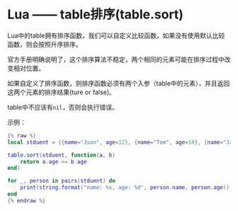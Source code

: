 # Lua —— table排序(table.sort)

Lua中的table拥有排序函数，我们可以自定义比较函数，如果没有使用默认比较函数，则会按照升序排序。

官方手册明确说明了，这个排序算法不稳定，两个相同的元素可能在排序过程中改变相对位置。

如果自定义了排序函数，则排序函数必须有两个入参（table中的元素），并且返回这两个元素的排序结果(ture or false)。

table中不应该有`nil`，否则会执行错误。

示例：

```lua
{% raw %}
local stduent = {{name="Json", age=12}, {name="Tom", age=10}, {name="Jack", age=11}}

table.sort(stduent, function(a, b)
    return a.age <= b.age
end)

for _, person in pairs(stduent) do
    print(string.format("name: %s, age: %d", person.name, person.age))
end
{% endraw %}
```
